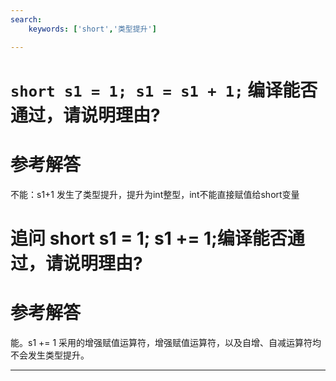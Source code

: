 ```yaml
---
search:
    keywords: ['short','类型提升']

---
```



# `short s1 = 1; s1 = s1 + 1;` 编译能否通过，请说明理由?

# 参考解答

不能：s1+1 发生了类型提升，提升为int整型，int不能直接赋值给short变量


# 追问 short s1 = 1; s1 += 1;编译能否通过，请说明理由?

# 参考解答

能。s1 += 1 采用的增强赋值运算符，增强赋值运算符，以及自增、自减运算符均不会发生类型提升。

---

